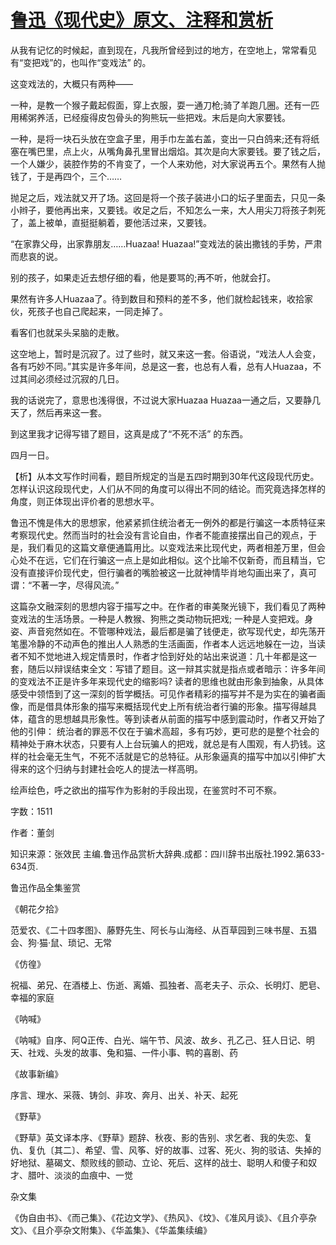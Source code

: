 # [鲁迅《现代史》原文、注释和赏析](https://www.vrrw.net/wx/9669.html)

从我有记忆的时候起，直到现在，凡我所曾经到过的地方，在空地上，常常看见有“变把戏”的，也叫作“变戏法” 的。

这变戏法的，大概只有两种——

一种，是教一个猴子戴起假面，穿上衣服，耍一通刀枪;骑了羊跑几圈。还有一匹用稀粥养活，已经瘦得皮包骨头的狗熊玩一些把戏。末后是向大家要钱。

一种，是将一块石头放在空盒子里，用手巾左盖右盖，变出一只白鸽来;还有将纸塞在嘴巴里，点上火，从嘴角鼻孔里冒出烟焰。其次是向大家要钱。要了钱之后，一个人嫌少，装腔作势的不肯变了，一个人来劝他，对大家说再五个。果然有人抛钱了，于是再四个，三个……

抛足之后，戏法就又开了场。这回是将一个孩子装进小口的坛子里面去，只见一条小辫子，要他再出来，又要钱。收足之后，不知怎么一来，大人用尖刀将孩子刺死了，盖上被单，直挺挺躺着，要他活过来，又要钱。

“在家靠父母，出家靠朋友……Huazaa! Huazaa!”变戏法的装出撒钱的手势，严肃而悲哀的说。

别的孩子，如果走近去想仔细的看，他是要骂的;再不听，他就会打。

果然有许多人Huazaa了。待到数目和预料的差不多，他们就检起钱来，收拾家伙，死孩子也自己爬起来，一同走掉了。

看客们也就呆头呆脑的走散。

这空地上，暂时是沉寂了。过了些时，就又来这一套。俗语说，“戏法人人会变，各有巧妙不同。”其实是许多年间，总是这一套，也总有人看，总有人Huazaa，不过其间必须经过沉寂的几日。

我的话说完了，意思也浅得很，不过说大家Huazaa Huazaa一通之后，又要静几天了，然后再来这一套。

到这里我才记得写错了题目，这真是成了“不死不活” 的东西。

四月一日。



【析】从本文写作时间看，题目所规定的当是五四时期到30年代这段现代历史。怎样认识这段现代史，人们从不同的角度可以得出不同的结论。而究竟选择怎样的角度，则正体现出评价者的思想水平。

鲁迅不愧是伟大的思想家，他紧紧抓住统治者无一例外的都是行骗这一本质特征来考察现代史。然而当时的社会没有言论自由，作者不能直接摆出自己的观点，于是，我们看见的这篇文章便通篇用比。以变戏法来比现代史，两者相差万里，但会心处不在远，它们在行骗这一点上是如此相似。这个比喻不仅新奇，而且精当，它没有直接评价现代史，但行骗者的嘴脸被这一比就神情毕肖地勾画出来了，真可谓：“不著一字，尽得风流。”

这篇杂文融深刻的思想内容于描写之中。在作者的审美聚光镜下，我们看见了两种变戏法的生活场景。一种是人教猴、狗熊之类动物玩把戏; 一种是人变把戏。身姿、声音宛然如在。不管哪种戏法，最后都是骗了钱便走，欲写现代史，却先荡开笔墨冷静的不动声色的推出人人熟悉的生活画面，作者本人远远地躲在一边，当读者不知不觉地进入规定情景时，作者才恰到好处的站出来说道：几十年都是这一套，随后以辩误结束全文：写错了题目。这一辩其实就是指点或者暗示：许多年间的变戏法不正是许多年来现代史的缩影吗? 读者的思维也就由形象到抽象，从具体感受中领悟到了这一深刻的哲学概括。可见作者精彩的描写并不是为实在的骗者画像，而是借具体形象的描写来概括现代史上所有统治者行骗的形象。描写得越具体，蕴含的思想越具形象性。等到读者从前面的描写中感到震动时，作者又开始了他的引伸： 统治者的罪恶不仅在于骗术高超，多有巧妙，更可悲的是整个社会的精神处于麻木状态，只要有人上台玩骗人的把戏，就总是有人围观，有人扔钱。这样的社会毫无生气，不死不活就是它的总特征。从形象逼真的描写中加以引伸扩大得来的这个归纳与封建社会吃人的提法一样高明。

绘声绘色，呼之欲出的描写作为影射的手段出现，在鉴赏时不可不察。

字数：1511

作者：董剑

知识来源：张效民 主编.鲁迅作品赏析大辞典.成都：四川辞书出版社.1992.第633-634页.

鲁迅作品全集鉴赏

《朝花夕拾》

范爱农、《二十四孝图》、藤野先生、阿长与山海经、从百草园到三味书屋、五猖会、狗·猫·鼠、琐记、无常

《仿徨》

祝福、弟兄、在酒楼上、伤逝、离婚、孤独者、高老夫子、示众、长明灯、肥皂、幸福的家庭

《呐喊》

《呐喊》自序、阿Q正传、白光、端午节、风波、故乡、孔乙己、狂人日记、明天、社戏、头发的故事、兔和猫、一件小事、鸭的喜剧、药

《故事新编》

序言、理水、采薇、铸剑、非攻、奔月、出关、补天、起死

《野草》

《野草》英文译本序、《野草》题辞、秋夜、影的告别、求乞者、我的失恋、复仇、复仇〔其二〕、希望、雪、风筝、好的故事、过客、死火、狗的驳诘、失掉的好地狱、墓碣文、颓败线的颤动、立论、死后、这样的战士、聪明人和傻子和奴才、腊叶、淡淡的血痕中、一觉

杂文集

《伪自由书》、《而己集》、《花边文学》、《热风》、《坟》、《准风月谈》、《且介亭杂文》、《且介亭杂文附集》、《华盖集》、《华盖集续编》

